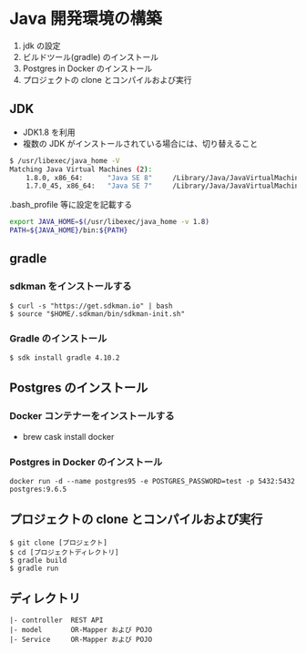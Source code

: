 # Java 開発環境の構築

1. jdk の設定
2. ビルドツール(gradle) のインストール
3. Postgres in Docker のインストール
4. プロジェクトの clone とコンパイルおよび実行

## JDK

- JDK1.8 を利用
- 複数の JDK がインストールされている場合には、切り替えること

```bash
$ /usr/libexec/java_home -V
Matching Java Virtual Machines (2):
    1.8.0, x86_64:      "Java SE 8"     /Library/Java/JavaVirtualMachines/jdk1.8.0.jdk/Contents/Home
    1.7.0_45, x86_64:   "Java SE 7"     /Library/Java/JavaVirtualMachines/jdk1.7.0_45.jdk/Contents/Home
```

.bash_profile 等に設定を記載する

```bash
export JAVA_HOME=$(/usr/libexec/java_home -v 1.8)
PATH=${JAVA_HOME}/bin:${PATH}
```

## gradle 

### sdkman をインストールする

```
$ curl -s "https://get.sdkman.io" | bash
$ source "$HOME/.sdkman/bin/sdkman-init.sh"
```

### Gradle のインストール

```
$ sdk install gradle 4.10.2
```

## Postgres のインストール

### Docker コンテナーをインストールする

- brew cask install docker

### Postgres in Docker のインストール

```
docker run -d --name postgres95 -e POSTGRES_PASSWORD=test -p 5432:5432 postgres:9.6.5
```

## プロジェクトの clone とコンパイルおよび実行

```
$ git clone [プロジェクト]
$ cd [プロジェクトディレクトリ]
$ gradle build
$ gradle run
```

## ディレクトリ

```
|- controller  REST API
|- model       OR-Mapper および POJO
|- Service     OR-Mapper および POJO
```

